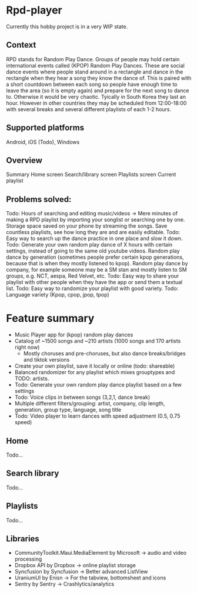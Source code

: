 # Rpd-player
Currently this hobby project is in a very WIP state.

## Context
RPD stands for Random Play Dance.
Groups of people may hold certain international events called (KPOP) Random Play Dances. 
These are social dance events where people stand around in a rectangle and dance in the rectangle when they hear a song they know the dance of.
This is paired with a short countdown between each song so people have enough time to leave the area (so it is empty again) and prepare for the next song to dance to. Otherwise it would be very chaotic.
Tyically in South Korea they last an hour. 
However in other countries they may be scheduled from 12:00-18:00 with several breaks and several different playlists of each 1-2 hours.

## Supported platforms
Android, iOS (Todo), Windows

## Overview
Summary
Home screen
Search/library screen
Playlists screen
Current playlist

## Problems solved:
Todo: Hours of searching and editing music/videos -> Mere minutes of making a RPD playlist by importing your songlist or searching one by one.
Storage space saved on your phone by streaming the songs.
Save countless playlists, see how long they are and are easily editable.
Todo: Easy way to search up the dance practice in one place and slow it down.
Todo: Generate your own random play dance of X hours with certain settings, instead of going to the same old youtube videos.
Random play dance by generation (sometimes people prefer certain kpop generations, because that is when they mostly listened to kpop).
Random play dance by company, for example someone may be a SM stan and mostly listen to SM groups, e.g. NCT, aespa, Red Velvet, etc.
Todo: Easy way to share your playlist with other people when they have the app or send them a textual list.
Todo: Easy way to randomize your playlist with good variety.
Todo: Language variety (Kpop, cpop, jpop, tpop)

# Feature summary
- Music Player app for (kpop) random play dances
- Catalog of ~1500 songs and ~210 artists (1000 songs and 170 artists right now)
   -  Mostly choruses and pre-choruses, but also dance breaks/bridges and tiktok versions
- Create your own playlist, save it locally or online (todo: shareable)
- Balanced randomizer for any playlist which mixes grouptypes and TODO: artists.
- Todo: Generate your own random play dance playlist based on a few settings
- Todo: Voice clips in between songs (3,2,1, dance break)
- Multiple different filters/grouping: artist, company, clip length, generation, group type, language, song title
- Todo: Video player to learn dances with speed adjustment (0.5, 0.75 speed)

## Home 
Todo...

## Search library
Todo...

## Playlists
Todo...

## Libraries
- CommunityToolkit.Maui.MediaElement by Microsoft -> audio and video processing
- Dropbox API by Dropbox -> online playlist storage
- Syncfusion by Syncfusion -> Better advanced ListView
- UraniumUI by Enisn -> For the tabview, bottomsheet and icons
- Sentry by Sentry -> Crashlytics/analytics
